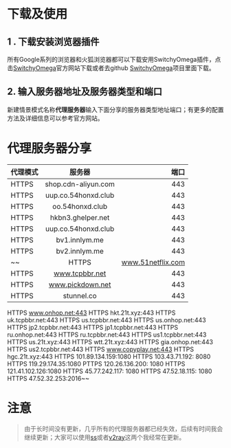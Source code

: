 # 下载及使用
## 1 . 下载安装浏览器插件
所有Google系列的浏览器和火狐浏览器都可以下载安用SwitchyOmega插件，点击[SwitchyOmega](https://www.switchyomega.com)官方网站下载或者去github [SwitchyOmega](https://github.com/FelisCatus/SwitchyOmega)项目里面下载。
## 2. 输入服务器地址及服务器类型和端口
新建情景模式名称**代理服务器**输入下面分享的服务器类型地址端口；有更多的配置方法及详细信息可以参考官方网站。
<escape><!-- more --></escape>
# 代理服务器分享
| 代理模式 | 服务器 | 端口 |
| :--- | :----: | ----: |
| HTTPS | shop.cdn-aliyun.com | 443 |
| HTTPS | uup.co.54honxd.club | 443 |
| HTTPS | oo.54honxd.club | 443 |
| HTTPS | hkbn3.ghelper.net | 443 |
| HTTPS | uup.co.54honxd.club | 443 |
| HTTPS | bv1.innlym.me | 443 |
| HTTPS | bv2.innlym.me | 443 |
~~| HTTPS | www.51netflix.com | 80 |
| HTTPS | www.tcpbbr.net | 443 |
| HTTPS | www.pickdown.net | 443 |
| HTTPS | stunnel.co | 443 |
HTTPS www.onhop.net:443
HTTPS hkt.21t.xyz:443
HTTPS uk.tcpbbr.net:443
HTTPS us.tcpbbr.net:443
HTTPS us.onhop.net:443
HTTPS jp2.tcpbbr.net:443
HTTPS jp1.tcpbbr.net:443
HTTPS ru.onhop.net:443
HTTPS ru.tcpbbr.net:443
HTTPS us1.tcpbbr.net:443
HTTPS us.21t.xyz:443
HTTPS wtt.21t.xyz:443
HTTPS gia.onhop.net:443
HTTPS us2.tcpbbr.net:443
HTTPS www.copyplay.net:443
HTTPS hgc.21t.xyz:443
HTTPS 101.89.134.159:1080
HTTPS 103.43.71.192: 8080
HTTPS 119.29.174.35:1080
PTTPS 120.26.136.200: 1080
HTTPS 121.41.102.126:1080
HTTPS 45.77.242.117: 1080
HTTPS 47.52.18.115: 1080
HTTPS 47.52.32.253:2016~~
# 注意
>由于长时间没有更新，几乎所有的代理服务器都已经失效，后续有时间我会继续更新；大家可以使用[ss](https://pzb568.github.io/2018/11/08/ss%E7%B3%BB%E5%88%97%E8%BD%AF%E4%BB%B6%E5%88%86%E4%BA%AB%E5%8F%8A%E4%BD%BF%E7%94%A8/)或者[v2ray](https://pzb568.github.io/2018/11/09/v2ray%E7%9A%84%E4%BD%BF%E7%94%A8%E4%B8%8E%E5%88%86%E4%BA%AB/ "v2ray")这两个我经常在更新。